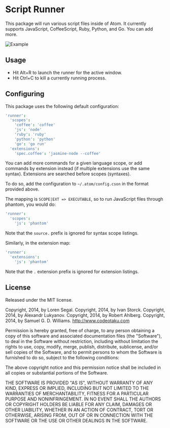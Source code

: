 # Script Runner

This package will run various script files inside of Atom.
It currently supports JavaScript, CoffeeScript, Ruby, Python, and Go. You
can add more.

![Example](http://github.com/ioquatix/script-runner/raw/master/resources/screenshot-1.png)

## Usage

* Hit Alt+R to launch the runner for the active window.
* Hit Ctrl+C to kill a currently running process.

## Configuring

This package uses the following default configuration:

```cson
'runner':
  'scopes':
    'coffee': 'coffee'
    'js': 'node'
    'ruby': 'ruby'
    'python': 'python'
    'go': 'go run'
  'extensions':
    'spec.coffee': 'jasmine-node --coffee'
```

You can add more commands for a given language scope, or add commands by
extension instead (if multiple extensions use the same syntax). Extensions
are searched before scopes (syntaxes).

To do so, add the configuration to `~/.atom/config.cson` in the format provided
above.

The mapping is `SCOPE|EXT => EXECUTABLE`, so to run JavaScript files through
phantom, you would do:

```cson
'runner':
  'scopes':
    'js': 'phantom'
```

Note that the `source.` prefix is ignored for syntax scope listings.

Similarly, in the extension map:

```cson
'runner':
  'extensions':
    'js': 'phantom'
```

Note that the `.` extension prefix is ignored for extension listings.

## License

Released under the MIT license.

Copyright, 2014, by Loren Segal. 
Copyright, 2014, by Ivan Storck. 
Copyright, 2014, by Alexandr Lukyanov. 
Copyright, 2014, by Robert Ahlberg. 
Copyright, 2014, by Samuel G. D. Williams. <http://www.codeotaku.com>

Permission is hereby granted, free of charge, to any person obtaining
a copy of this software and associated documentation files (the
"Software"), to deal in the Software without restriction, including
without limitation the rights to use, copy, modify, merge, publish,
distribute, sublicense, and/or sell copies of the Software, and to
permit persons to whom the Software is furnished to do so, subject to
the following conditions:

The above copyright notice and this permission notice shall be
included in all copies or substantial portions of the Software.

THE SOFTWARE IS PROVIDED "AS IS", WITHOUT WARRANTY OF ANY KIND,
EXPRESS OR IMPLIED, INCLUDING BUT NOT LIMITED TO THE WARRANTIES OF
MERCHANTABILITY, FITNESS FOR A PARTICULAR PURPOSE AND
NONINFRINGEMENT. IN NO EVENT SHALL THE AUTHORS OR COPYRIGHT HOLDERS BE
LIABLE FOR ANY CLAIM, DAMAGES OR OTHER LIABILITY, WHETHER IN AN ACTION
OF CONTRACT, TORT OR OTHERWISE, ARISING FROM, OUT OF OR IN CONNECTION
WITH THE SOFTWARE OR THE USE OR OTHER DEALINGS IN THE SOFTWARE.
